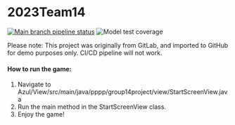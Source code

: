 # 2023Team14

[![Main branch pipeline status](https://gitlab.utwente.nl/p4/2023Team14/badges/main/pipeline.svg)](https://gitlab.utwente.nl/p4/2023Team14/-/commits/main)
![Model test coverage](https://gitlab.utwente.nl/p4/2023Team14/badges/main/coverage.svg?job=visualize:coverage-job)

Please note: This project was originally from GitLab, and imported to GitHub for demo purposes only. CI/CD pipeline will not work. 
#### How to run the game:

1. Navigate to Azul/View/src/main/java/pppp/group14project/view/StartScreenView.java
2. Run the main method in the StartScreenView class. 
3. Enjoy the game!
